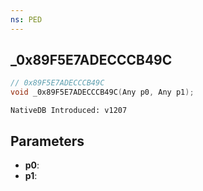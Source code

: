 ```yaml
---
ns: PED
---
```

## _0x89F5E7ADECCCB49C

```c
// 0x89F5E7ADECCCB49C
void _0x89F5E7ADECCCB49C(Any p0, Any p1);
```

```
NativeDB Introduced: v1207
```

## Parameters
* **p0**:
* **p1**:

